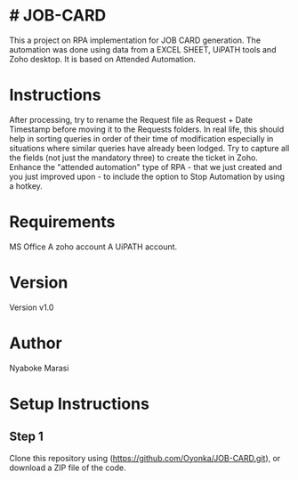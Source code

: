 # # JOB-CARD</br>
This a project on RPA implementation for JOB CARD generation.
The automation was done using data from a EXCEL SHEET, UiPATH tools and Zoho desktop.
It is based on Attended Automation.

#  Instructions</br>
After processing, try to rename the Request file as Request + Date Timestamp before moving it to the Requests folders. In real life, this should help in sorting queries in order of their time of modification especially in situations where similar queries have already been lodged. 
Try to capture all the fields (not just the mandatory three) to create the ticket in Zoho.
Enhance the "attended automation" type of RPA - that we just created and you just improved upon - to include the option to Stop Automation by using a hotkey.

# Requirements </br>
MS Office
A zoho account
A UiPATH account.

# Version </br>
Version v1.0

# Author </br>
Nyaboke  Marasi

# Setup Instructions </br>
## Step 1
Clone this repository using (https://github.com/Oyonka/JOB-CARD.git), or download a ZIP file of the code.

